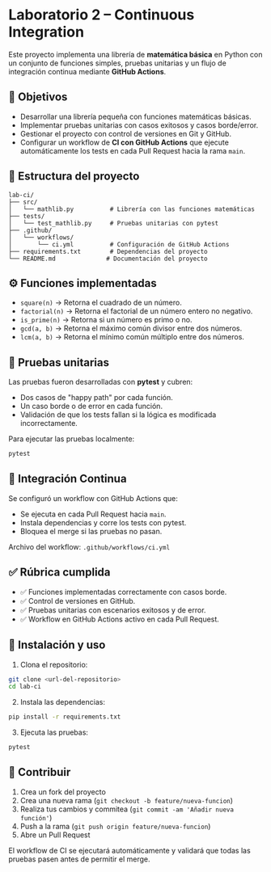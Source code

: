 # Laboratorio 2 – Continuous Integration

Este proyecto implementa una librería de **matemática básica** en Python con un conjunto de funciones simples, pruebas unitarias y un flujo de integración continua mediante **GitHub Actions**.

## 📌 Objetivos

- Desarrollar una librería pequeña con funciones matemáticas básicas.
- Implementar pruebas unitarias con casos exitosos y casos borde/error.
- Gestionar el proyecto con control de versiones en Git y GitHub.
- Configurar un workflow de **CI con GitHub Actions** que ejecute automáticamente los tests en cada Pull Request hacia la rama `main`.

## 📂 Estructura del proyecto

```
lab-ci/
├── src/
│   └── mathlib.py          # Librería con las funciones matemáticas
├── tests/
│   └── test_mathlib.py     # Pruebas unitarias con pytest
├── .github/
│   └── workflows/
│       └── ci.yml          # Configuración de GitHub Actions
├── requirements.txt        # Dependencias del proyecto
└── README.md              # Documentación del proyecto
```

## ⚙️ Funciones implementadas

- `square(n)` → Retorna el cuadrado de un número.
- `factorial(n)` → Retorna el factorial de un número entero no negativo.
- `is_prime(n)` → Retorna si un número es primo o no.
- `gcd(a, b)` → Retorna el máximo común divisor entre dos números.
- `lcm(a, b)` → Retorna el mínimo común múltiplo entre dos números.

## 🧪 Pruebas unitarias

Las pruebas fueron desarrolladas con **pytest** y cubren:
- Dos casos de "happy path" por cada función.
- Un caso borde o de error en cada función.
- Validación de que los tests fallan si la lógica es modificada incorrectamente.

Para ejecutar las pruebas localmente:

```bash
pytest
```

## 🔄 Integración Continua

Se configuró un workflow con GitHub Actions que:
- Se ejecuta en cada Pull Request hacia `main`.
- Instala dependencias y corre los tests con pytest.
- Bloquea el merge si las pruebas no pasan.

Archivo del workflow: `.github/workflows/ci.yml`

## ✅ Rúbrica cumplida

- ✅ Funciones implementadas correctamente con casos borde.
- ✅ Control de versiones en GitHub.
- ✅ Pruebas unitarias con escenarios exitosos y de error.
- ✅ Workflow en GitHub Actions activo en cada Pull Request.

## 🚀 Instalación y uso

1. Clona el repositorio:
```bash
git clone <url-del-repositorio>
cd lab-ci
```

2. Instala las dependencias:
```bash
pip install -r requirements.txt
```

3. Ejecuta las pruebas:
```bash
pytest
```

## 📝 Contribuir

1. Crea un fork del proyecto
2. Crea una nueva rama (`git checkout -b feature/nueva-funcion`)
3. Realiza tus cambios y commitea (`git commit -am 'Añadir nueva función'`)
4. Push a la rama (`git push origin feature/nueva-funcion`)
5. Abre un Pull Request

El workflow de CI se ejecutará automáticamente y validará que todas las pruebas pasen antes de permitir el merge.